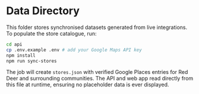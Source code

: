 # Data Directory

This folder stores synchronised datasets generated from live integrations. To populate the store catalogue, run:

```bash
cd api
cp .env.example .env # add your Google Maps API key
npm install
npm run sync-stores
```

The job will create `stores.json` with verified Google Places entries for Red Deer and surrounding communities. The API and web app read directly from this file at runtime, ensuring no placeholder data is ever displayed.
